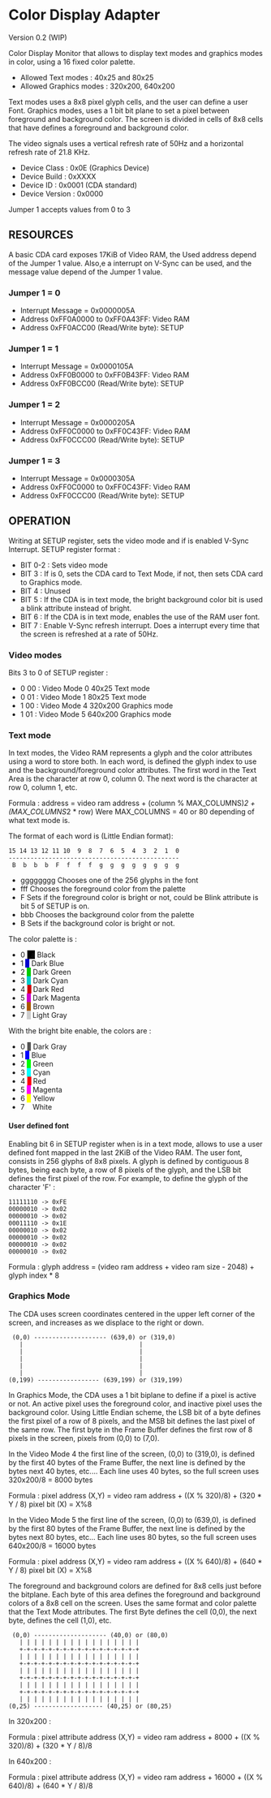 Color Display Adapter
=====================
Version 0.2 (WIP) 

Color Display Monitor that allows to display text modes and graphics modes in color,
using a 16 fixed color palette.

- Allowed Text modes : 40x25 and 80x25
- Allowed Graphics modes : 320x200, 640x200

Text modes uses a 8x8 pixel glyph cells, and the user can define a user Font.
Graphics modes, uses a 1 bit bit plane to set a pixel between foreground and
background color. The screen is divided in cells of 8x8 cells that have defines
a foreground and background color.

The video signals uses a vertical refresh rate of 50Hz and a horizontal refresh
rate of 21.8 KHz.

- Device Class    : 0x0E (Graphics Device)
- Device Build    : 0xXXXX
- Device ID       : 0x0001 (CDA standard) 
- Device Version  : 0x0000

Jumper 1 accepts values from 0 to 3

RESOURCES
---------

A basic CDA card exposes 17KiB of Video RAM, the Used address depend of the Jumper 1 value. Also,e a interrupt on V-Sync can be used, and the message value depend of the Jumper 1 value.

### Jumper 1 = 0

- Interrupt Message = 0x0000005A
- Address 0xFF0A0000 to 0xFF0A43FF: Video RAM
- Address 0xFF0ACC00 (Read/Write byte): SETUP

### Jumper 1 = 1

- Interrupt Message = 0x0000105A
- Address 0xFF0B0000 to 0xFF0B43FF: Video RAM
- Address 0xFF0BCC00 (Read/Write byte): SETUP

### Jumper 1 = 2

- Interrupt Message = 0x0000205A
- Address 0xFF0C0000 to 0xFF0C43FF: Video RAM
- Address 0xFF0CCC00 (Read/Write byte): SETUP

### Jumper 1 = 3

- Interrupt Message = 0x0000305A
- Address 0xFF0C0000 to 0xFF0C43FF: Video RAM
- Address 0xFF0CCC00 (Read/Write byte): SETUP

OPERATION
---------

Writing at SETUP register, sets the video mode and if is enabled V-Sync
Interrupt. SETUP register format :

- BIT 0-2 : Sets video mode
- BIT 3 : If is 0, sets the CDA card to Text Mode, if not, then sets CDA card to
  Graphics mode.
- BIT 4 : Unused
- BIT 5 : If the CDA is in text mode, the bright background color bit is used a blink attribute instead of bright.
- BIT 6 : If the CDA is in text mode, enables the use of the RAM user font.
- BIT 7 : Enable V-Sync refresh interrupt. Does a interrupt every time that the
  screen is refreshed at a rate of 50Hz.

### Video modes
Bits 3 to 0 of SETUP register :

- 0 00 : Video Mode 0 40x25 Text mode
- 0 01 : Video Mode 1 80x25 Text mode
- 1 00 : Video Mode 4 320x200 Graphics mode
- 1 01 : Video Mode 5 640x200 Graphics mode

### Text mode

In text modes, the Video RAM represents a glyph and the color attributes using a word to store both. In each word, is defined the  glyph index to use and the background/foreground color attributes.
The first word in the Text Area is the character at row 0, column 0. The next
word is the character at row 0, column 1, etc.

Formula : address = video ram address + (column % MAX_COLUMNS)*2 + (MAX_COLUMNS*2 * row)
Were MAX_COLUMNS = 40 or 80 depending of what text mode is.

The format of each word is (Little Endian format):

    15 14 13 12 11 10  9  8  7  6  5  4  3  2  1  0
    -----------------------------------------------
     B  b  b  b  F  f  f  f  g  g  g  g  g  g  g  g

- gggggggg Chooses one of the 256 glyphs in the font
- fff Chooses the foreground color from the palette
- F Sets if the foreground color is bright or not, could be Blink attribute is bit 5 of SETUP is on.
- bbb Chooses the background color from the palette
- B Sets if the background color is bright or not.

The color palette is :

- 0  <span style="background-color:#000000;">&nbsp;&nbsp;a</span> Black
- 1  <span style="background-color:#0000CD;">&nbsp;&nbsp;</span> Dark Blue
- 2  <span style="background-color:#00CD00;">&nbsp;&nbsp;</span> Dark Green
- 3  <span style="background-color:#00CDCD;">&nbsp;&nbsp;</span> Dark Cyan
- 4  <span style="background-color:#CD0000;">&nbsp;&nbsp;</span> Dark Red
- 5  <span style="background-color:#CD00CD;">&nbsp;&nbsp;</span> Dark Magenta
- 6  <span style="background-color:#AA5500;">&nbsp;&nbsp;</span> Brown
- 7  <span style="background-color:#CDCDCD;">&nbsp;&nbsp;</span> Light Gray

With the bright bite enable, the colors are :

- 0  <span style="background-color:#555555;">&nbsp;&nbsp;</span> Dark Gray 
- 1  <span style="background-color:#0000FF;">&nbsp;&nbsp;</span> Blue
- 2  <span style="background-color:#00FF00;">&nbsp;&nbsp;</span> Green
- 3  <span style="background-color:#00FFFF;">&nbsp;&nbsp;</span> Cyan
- 4  <span style="background-color:#FF0000;">&nbsp;&nbsp;</span> Red
- 5  <span style="background-color:#FF00FF;">&nbsp;&nbsp;</span> Magenta
- 6  <span style="background-color:#FFFF00;">&nbsp;&nbsp;</span> Yellow
- 7  <span style="background-color:#FFFFFF">&nbsp;&nbsp;</span> White


#### User defined font

Enabling bit 6 in SETUP register when is in a text mode, allows to use a user
defined font mapped in the last 2KiB of the Video RAM. The user font, consists in 256
glyphs of 8x8 pixels. A glyph is defined by contiguous 8 bytes, being each byte,
a row of 8 pixels of the glyph, and the LSB bit defines the first pixel of the 
row. For example, to define the glyph of the
character 'F' :

    11111110 -> 0xFE
    00000010 -> 0x02
    00000010 -> 0x02
    00011110 -> 0x1E
    00000010 -> 0x02
    00000010 -> 0x02
    00000010 -> 0x02
    00000010 -> 0x02

Formula : glyph address = (video ram address + video ram size - 2048) + glyph index * 8

### Graphics Mode

The CDA uses screen coordinates centered in the upper left corner of the
screen, and increases as we displace to the right or down.

     (0,0) -------------------- (639,0) or (319,0)
       |                                |
       |                                |
       |                                |
       |                                |
       |                                |
    (0,199) ----------------- (639,199) or (319,199)

In Graphics Mode, the CDA uses a 1 bit biplane to define if a pixel is active or
not. An active pixel uses the foreground color, and inactive pixel uses the background color. 
Using Little Endian scheme, the LSB bit of a byte defines the first pixel
of a row of 8 pixels, and the MSB bit defines the last pixel of the same row.
The first byte in the Frame Buffer defines the first row of 8 pixels in the
screen, pixels from (0,0) to (7,0).

In the Video Mode 4 the first line of the screen, (0,0) to (319,0), is defined
by the first 40 bytes of the Frame Buffer, the next line is defined by the bytes
next 40 bytes, etc.... Each line uses 40 bytes, so the full screen uses
320x200/8 = 8000 bytes

Formula : pixel address (X,Y) = video ram address + ((X % 320)/8) + (320 * Y / 8)
          pixel bit (X) = X%8


In the Video Mode 5 the first line of the screen, (0,0) to (639,0), is defined
by the first 80 bytes of the Frame Buffer, the next line is defined by the bytes
next 80 bytes, etc... Each line uses 80 bytes, so the full screen uses 
640x200/8 = 16000 bytes

Formula : pixel address (X,Y) = video ram address + ((X % 640)/8) + (640 * Y / 8)
          pixel bit (X) = X%8

The foreground and background colors are defined for 8x8 cells just before the bitplane. Each byte of this area defines the foreground and background colors of a 8x8 cell on the screen. Uses the same format and color palette that the Text Mode attributes. The first Byte defines the cell (0,0), the next byte, defines the cell (1,0), etc.


     (0,0) -------------------- (40,0) or (80,0)
       | | | | | | | | | | | | | | | | |
       +-+-+-+-+-+-+-+-+-+-+-+-+-+-+-+-+
       | | | | | | | | | | | | | | | | | 
       +-+-+-+-+-+-+-+-+-+-+-+-+-+-+-+-+
       | | | | | | | | | | | | | | | | | 
       +-+-+-+-+-+-+-+-+-+-+-+-+-+-+-+-+
       | | | | | | | | | | | | | | | | | 
       +-+-+-+-+-+-+-+-+-+-+-+-+-+-+-+-+
       | | | | | | | | | | | | | | | | | 
    (0,25) ------------------- (40,25) or (80,25)

In 320x200 :

Formula : pixel attribute address (X,Y) = video ram address + 8000 + ((X % 320)/8) + (320 * Y / 8)/8

In 640x200 :

Formula : pixel attribute address (X,Y) = video ram address + 16000 + ((X % 640)/8) + (640 * Y / 8)/8